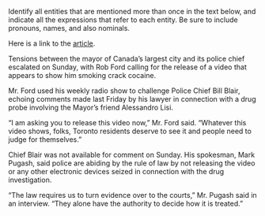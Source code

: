 Identify all entities that are mentioned more than once in the text
below, and indicate all the expressions that refer to each entity. Be
sure to include pronouns, names, and also nominals.

Here is a link to the
[article](http://www.theglobeandmail.com/news/toronto/rob-ford-asks-police-chief-to-release-video-now/article15238413/).

Tensions between the mayor of Canada’s largest city and its police
chief escalated on Sunday, with Rob Ford calling for the release of a
video that appears to show him smoking crack cocaine.

Mr. Ford used his weekly radio show to challenge Police Chief Bill
Blair, echoing comments made last Friday by his lawyer in connection
with a drug probe involving the Mayor’s friend Alessandro Lisi.

“I am asking you to release this video now,” Mr. Ford said. “Whatever
this video shows, folks, Toronto residents deserve to see it and
people need to judge for themselves.”

Chief Blair was not available for comment on Sunday. His spokesman,
Mark Pugash, said police are abiding by the rule of law by not
releasing the video or any other electronic devices seized in
connection with the drug investigation.

“The law requires us to turn evidence over to the courts,” Mr. Pugash
said in an interview. “They alone have the authority to decide how it
is treated.”



